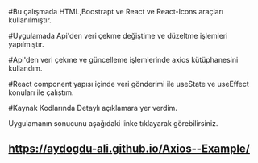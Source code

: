 
#Bu çalışmada HTML,Boostrapt ve React ve React-Icons araçları kullanılmıştır.

#Uygulamada Api'den veri çekme değiştime ve düzeltme işlemleri yapılmıştır.

#Api'den veri çekme  ve güncelleme işlemlerinde  axios kütüphanesini kullandım. 

#React component yapısı içinde veri gönderimi ile useState ve useEffect konuları ile çalıştım. 

#Kaynak Kodlarında Detaylı açıklamara yer verdim.


Uygulamanın sonucunu aşağıdaki linke tıklayarak görebilirsiniz.

## https://aydogdu-ali.github.io/Axios--Example/
